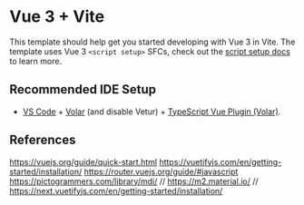 # Vue 3 + Vite

This template should help get you started developing with Vue 3 in Vite. The template uses Vue 3 `<script setup>` SFCs, check out the [script setup docs](https://v3.vuejs.org/api/sfc-script-setup.html#sfc-script-setup) to learn more.

## Recommended IDE Setup

- [VS Code](https://code.visualstudio.com/) + [Volar](https://marketplace.visualstudio.com/items?itemName=Vue.volar) (and disable Vetur) + [TypeScript Vue Plugin (Volar)](https://marketplace.visualstudio.com/items?itemName=Vue.vscode-typescript-vue-plugin).

## References

https://vuejs.org/guide/quick-start.html
https://vuetifyjs.com/en/getting-started/installation/
https://router.vuejs.org/guide/#javascript
https://pictogrammers.com/library/mdi/
// https://m2.material.io/
// https://next.vuetifyjs.com/en/getting-started/installation/
